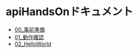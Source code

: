 # apiHandsOnドキュメント
- [00_事前準備](doc/00_事前準備.md)
- [01_動作確認](doc/01_動作確認.md)
- [02_HelloWorld](doc/02_HelloWorld.md)
